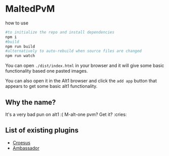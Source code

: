 # MaltedPvM

how to use
```sh
#to initialize the repo and install dependencies
npm i
#build
npm run build
#alternatively to auto-rebuild when source files are changed
npm run watch
```

You can open `./dist/index.html` in your browser and it will give some basic functionality based one pasted images.

You can also open it in the Alt1 browser and click the `add app` button that appears to get some basic alt1 functionality.

## Why the name?

It's a very bad pun on alt1 :( M-alt-one pvm? Get it? :cries:

## List of existing plugins

- [Croesus](https://github.com/Raphire/SusAlert)
- [Ambassador](https://github.com/Robert-571/AmbiAttacks)